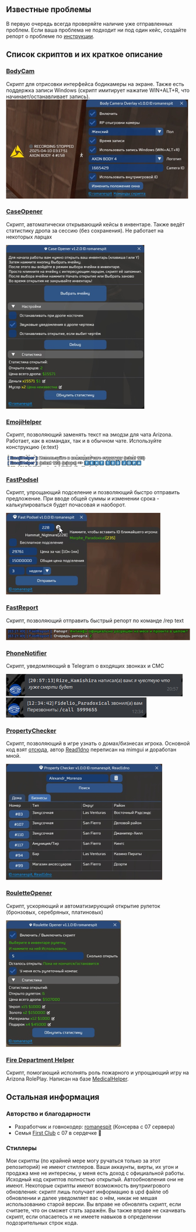 
## Известные проблемы
В первую очередь всегда проверяйте наличие уже отправленных проблем. Если ваша проблема не подходит ни под один кейс, создайте репорт о проблеме по [инструкции](/HOWTO-REPORT.md).

## Список скриптов и их краткое описание
### [BodyCam](https://github.com/romanespit/ScriptStorage/tree/main/BodyCam)
Скрипт для отрисовки интерфейса бодикамеры на экране. Также есть поддержка записи Windows (скрипт имитирует нажатие WIN+ALT+R, что начинает/останавливает запись).
![](/docs/scriptScreens/BodyCam.png)
### [CaseOpener](https://github.com/romanespit/ScriptStorage/tree/main/CaseOpener)
Скрипт, автоматически открывающий кейсы в инвентаре. Также ведёт статистику дропа за сессию (без сохранения). Не работает на некоторых ларцах

![](/docs/scriptScreens/CaseOpener.png)
### [EmojiHelper](https://github.com/romanespit/ScriptStorage/tree/main/EmojiHelper)
Скрипт, позволяющий заменять текст на эмодзи для чата Arizona. Работает, как в командах, так и в обычном чате. Используйте конструкцию {e:text}

![](/docs/scriptScreens/EmojiHelper.png)
### [FastPodsel](https://github.com/romanespit/ScriptStorage/tree/main/FastPodsel)
Скрипт, упрощающий подселение и позволяющий быстро отправить предложение. При вводе общей суммы и изменении срока - калькулироваться будет почасовая и наоборот.

![](/docs/scriptScreens/FastPodsel.png)
### [FastReport](https://github.com/romanespit/ScriptStorage/tree/main/FastReport)
Скрипт, позволяющий отправить быстрый репорт по команде /rep text

![](/docs/scriptScreens/FastReport.png)
### [PhoneNotifier](https://github.com/romanespit/ScriptStorage/tree/main/PhoneNotifier)
Скрипт, уведомляющий в Telegram о входящих звонках и СМС

![](/docs/scriptScreens/PhoneNotifier_1.png)
![](/docs/scriptScreens/PhoneNotifier_2.png)
### [PropertyChecker](https://github.com/romanespit/ScriptStorage/tree/main/PropertyChecker)
Скрипт, позволяющий в игре узнать о домах/бизнесах игрока. Основной код взят [отсюда](https://www.blast.hk/threads/216098/), автор [Read1dno](https://www.blast.hk/members/551599/) переписан на mimgui и доработан мной.

![](/docs/scriptScreens/PropertyChecker.png)
### [RouletteOpener](https://github.com/romanespit/ScriptStorage/tree/main/RouletteOpener)
Скрипт, ускоряющий и автоматизирующий открытие рулеток (бронзовых, серебряных, платиновых)

![](/docs/scriptScreens/RouletteOpener.png)
### [Fire Department Helper](https://github.com/romanespit/Fire-Department-Helper)
Скрипт, помогающий исполнять роль пожарного и упрощающий игру на Arizona RolePlay. Написан на базе [MedicalHelper](https://github.com/TheMrThor/MedicalHelper).

## Остальная информация
### Авторство и благодарности
- Разработчик и говнокодер: [romanespit](https://romanespit.ru) (Консерва с 07 сервера)
- Семья [First Club](https://discord.com/invite/first-family) с 07 в сердечке 💜

### Стиллеры
Мои скрипты (по крайней мере могу ручаться только за этот репозиторий) не имеют стиллеров. Ваши аккаунты, вирты, их угон и продажа мне не интересны, у меня есть доход с официальной работы. Исходный код скриптов полностью открытый. Автообновления они не имеют. Некоторые скрипты имеют возможность внутриигрового обновления: скрипт лишь получает информацию в upd файле об обновлении и далее уведомляет вас о нём, никак не мешая использованию старой версии. Вы вправе не обновлять скрипт, если считаете, что он сможет стать заражён. Вы также вправе не скачивать скрипт, если опасаетесь и не имеете навыков в определении подозрительных строк кода.